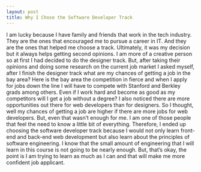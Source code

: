 ```yaml
---
layout: post
title: Why I Chose the Software Developer Track
---
```


I am lucky because I have family and friends that work in the tech industry. They are the ones that encouraged me to pursue a career in IT. And they are the ones that helped me choose a track. Ultimately, it was my decision but it always helps getting second opinions. I am more of a creative person so at first I had decided to do the designer track. But, after taking their opinions and doing some research on the current job market I asked myself, after I finish the designer track what are my chances of getting a job in the bay area? Here is the bay area the competition in fierce and when I apply for jobs down the line I will have to compete with Stanford and Berkley grads among others. Even if I work hard and become as good as my competitors will I get a job without a degree? I also noticed there are more opportunities out there for web developers than for designers. So I thought, well my chances of getting a job are higher if there are more jobs for web developers. But, even that wasn’t enough for me. I am one of those people that feel the need to know a little bit of everything. Therefore, I ended up choosing the software developer track because I would not only learn front-end and back-end web development but also learn about the principles of software engineering. I know that the small amount of engineering that I will learn in this course is not going to be nearly enough. But, that’s okay, the point is I am trying to learn as much as I can and that will make me more confident job applicant. 